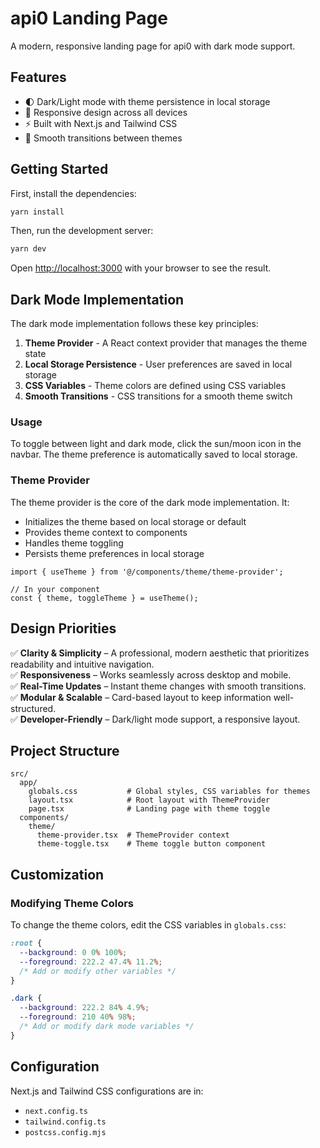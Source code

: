 # api0 Landing Page

A modern, responsive landing page for api0 with dark mode support.

## Features

- 🌓 Dark/Light mode with theme persistence in local storage
- 🎨 Responsive design across all devices
- ⚡ Built with Next.js and Tailwind CSS
- 🔄 Smooth transitions between themes

## Getting Started

First, install the dependencies:

```bash
yarn install
```

Then, run the development server:

```bash
yarn dev
```

Open [http://localhost:3000](http://localhost:3000) with your browser to see the result.

## Dark Mode Implementation

The dark mode implementation follows these key principles:

1. **Theme Provider** - A React context provider that manages the theme state
2. **Local Storage Persistence** - User preferences are saved in local storage
3. **CSS Variables** - Theme colors are defined using CSS variables
4. **Smooth Transitions** - CSS transitions for a smooth theme switch

### Usage

To toggle between light and dark mode, click the sun/moon icon in the navbar. The theme preference is automatically saved to local storage.

### Theme Provider

The theme provider is the core of the dark mode implementation. It:
- Initializes the theme based on local storage or default
- Provides theme context to components
- Handles theme toggling
- Persists theme preferences in local storage

```tsx
import { useTheme } from '@/components/theme/theme-provider';

// In your component
const { theme, toggleTheme } = useTheme();
```

## Design Priorities

✅ **Clarity & Simplicity** – A professional, modern aesthetic that prioritizes readability and intuitive navigation.  
✅ **Responsiveness** – Works seamlessly across desktop and mobile.  
✅ **Real-Time Updates** – Instant theme changes with smooth transitions.  
✅ **Modular & Scalable** – Card-based layout to keep information well-structured.  
✅ **Developer-Friendly** – Dark/light mode support, a responsive layout.

## Project Structure

```
src/
  app/
    globals.css           # Global styles, CSS variables for themes
    layout.tsx            # Root layout with ThemeProvider
    page.tsx              # Landing page with theme toggle
  components/
    theme/
      theme-provider.tsx  # ThemeProvider context
      theme-toggle.tsx    # Theme toggle button component
```

## Customization

### Modifying Theme Colors

To change the theme colors, edit the CSS variables in `globals.css`:

```css
:root {
  --background: 0 0% 100%;
  --foreground: 222.2 47.4% 11.2%;
  /* Add or modify other variables */
}

.dark {
  --background: 222.2 84% 4.9%;
  --foreground: 210 40% 98%;
  /* Add or modify dark mode variables */
}
```

## Configuration

Next.js and Tailwind CSS configurations are in:
- `next.config.ts`
- `tailwind.config.ts`
- `postcss.config.mjs`
